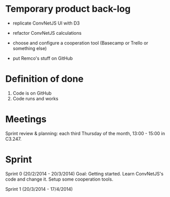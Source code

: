 Temporary product back-log
==========================

- replicate ConvNetJS UI with D3

- refactor ConvNetJS calculations

- choose and configure a cooperation tool (Basecamp or Trello or something else)

- put Remco's stuff on GitHub


Definition of done
==================

1. Code is on GitHub
2. Code runs and works

Meetings
========

Sprint review & planning: each third Thursday of the month, 13:00 - 15:00 in C3.247.

Sprint
======

Sprint 0 (20/2/2014 - 20/3/2014)
Goal: Getting started. Learn ConvNetJS's code and change it. Setup some cooperation tools.

Sprint 1 (20/3/2014 - 17/4/2014)
